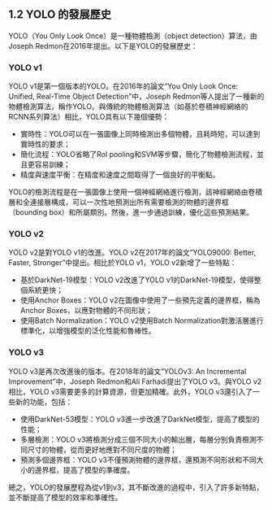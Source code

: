 ## 1.2 YOLO 的發展歷史

YOLO（You Only Look Once）是一種物體檢測（object detection）算法，由Joseph Redmon在2016年提出。以下是YOLO的發展歷史：

### YOLO v1

YOLO v1是第一個版本的YOLO。在2016年的論文“You Only Look Once: Unified, Real-Time Object Detection”中，Joseph Redmon等人提出了一種新的物體檢測算法，稱作YOLO。與傳統的物體檢測算法（如基於卷積神經網絡的RCNN系列算法）相比，YOLO具有以下幾個優勢：

- 實時性：YOLO可以在一張圖像上同時檢測出多個物體，且耗時短，可以達到實時性的要求；
- 簡化流程：YOLO省略了RoI pooling和SVM等步驟，簡化了物體檢測流程，並且更容易訓練；
- 精度與速度平衡：在精度和速度之間取得了一個良好的平衡點。

YOLO的檢測流程是在一張圖像上使用一個神經網絡進行檢測，該神經網絡由卷積層和全連接層構成，可以一次性地預測出所有需要檢測的物體的邊界框（bounding box）和所屬類別。然後，進一步通過訓練，優化這些預測結果。

### YOLO v2

YOLO v2是對YOLO v1的改進。YOLO v2在2017年的論文“YOLO9000: Better, Faster, Stronger”中提出。相比於YOLO v1，YOLO v2新增了一些特點：

- 基於DarkNet-19模型：YOLO v2改進了YOLO v1的DarkNet-19模型，使得整個系統更快；
- 使用Anchor Boxes：YOLO v2在圖像中使用了一些預先定義的邊界框，稱為Anchor Boxes，以應對物體的不同形狀；
- 使用Batch Normalization：YOLO v2使用Batch Normalization對激活層進行標準化，以增強模型的泛化性能和魯棒性。

### YOLO v3

YOLO v3是再次改進後的版本。在2018年的論文“YOLOv3: An Incremental Improvement”中，Joseph Redmon和Ali Farhadi提出了YOLO v3。與YOLO v2相比，YOLO v3需要更多的計算資源，但更加精確。此外，YOLO v3還引入了一些新的功能，包括：

- 使用DarkNet-53模型：YOLO v3進一步改進了DarkNet模型，提高了模型的性能；
- 多層檢測：YOLO v3將檢測分成三個不同大小的輸出層，每層分別負責檢測不同尺寸的物體，從而更好地應對不同尺度的物體；
- 預測多個邊界框：YOLO v3不僅預測物體的邊界框，還預測不同形狀和不同大小的邊界框，提高了模型的準確度。

總之，YOLO的發展歷程為從v1到v3，其不斷改進的過程中，引入了許多新特點，並不斷提高了模型的效率和準確性。
